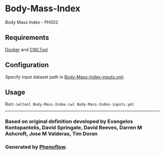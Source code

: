 # Body-Mass-Index

Body Mass Index - PH502

## Requirements

[Docker](https://docs.docker.com/install/) and [CWLTool](https://github.com/common-workflow-language/cwltool#install)

## Configuration

Specify input dataset path in [Body-Mass-Index-inputs.yml](Body-Mass-Index-inputs.yml).

## Usage

Run: `cwltool Body-Mass-Index.cwl Body-Mass-Index-inputs.yml`

***

### Based on original definition developed by Evangelos Kontopantelis, David Springate, David Reeves, Darren M Ashcroft, Jose M Valderas, Tim Doran
### Generated by [Phenoflow](https://kclhi.org/phenoflow).
